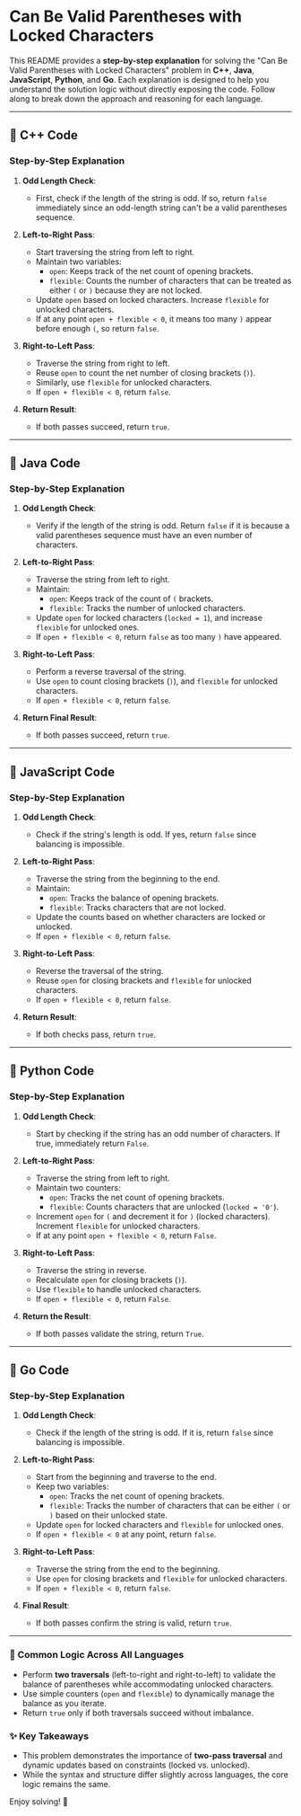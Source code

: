 # Can Be Valid Parentheses with Locked Characters

This README provides a **step-by-step explanation** for solving the "Can Be Valid Parentheses with Locked Characters" problem in **C++**, **Java**, **JavaScript**, **Python**, and **Go**. Each explanation is designed to help you understand the solution logic without directly exposing the code. Follow along to break down the approach and reasoning for each language.

---

## 🚀 C++ Code

### Step-by-Step Explanation

1. **Odd Length Check**:
   - First, check if the length of the string is odd. If so, return `false` immediately since an odd-length string can't be a valid parentheses sequence.

2. **Left-to-Right Pass**:
   - Start traversing the string from left to right.
   - Maintain two variables:
     - `open`: Keeps track of the net count of opening brackets.
     - `flexible`: Counts the number of characters that can be treated as either `(` or `)` because they are not locked.
   - Update `open` based on locked characters. Increase `flexible` for unlocked characters.
   - If at any point `open + flexible < 0`, it means too many `)` appear before enough `(`, so return `false`.

3. **Right-to-Left Pass**:
   - Traverse the string from right to left.
   - Reuse `open` to count the net number of closing brackets (`)`).
   - Similarly, use `flexible` for unlocked characters.
   - If `open + flexible < 0`, return `false`.

4. **Return Result**:
   - If both passes succeed, return `true`.

---

## 🚀 Java Code

### Step-by-Step Explanation

1. **Odd Length Check**:
   - Verify if the length of the string is odd. Return `false` if it is because a valid parentheses sequence must have an even number of characters.

2. **Left-to-Right Pass**:
   - Traverse the string from left to right.
   - Maintain:
     - `open`: Keeps track of the count of `(` brackets.
     - `flexible`: Tracks the number of unlocked characters.
   - Update `open` for locked characters (`locked = 1`), and increase `flexible` for unlocked ones.
   - If `open + flexible < 0`, return `false` as too many `)` have appeared.

3. **Right-to-Left Pass**:
   - Perform a reverse traversal of the string.
   - Use `open` to count closing brackets (`)`), and `flexible` for unlocked characters.
   - If `open + flexible < 0`, return `false`.

4. **Return Final Result**:
   - If both passes succeed, return `true`.

---

## 🚀 JavaScript Code

### Step-by-Step Explanation

1. **Odd Length Check**:
   - Check if the string's length is odd. If yes, return `false` since balancing is impossible.

2. **Left-to-Right Pass**:
   - Traverse the string from the beginning to the end.
   - Maintain:
     - `open`: Tracks the balance of opening brackets.
     - `flexible`: Tracks characters that are not locked.
   - Update the counts based on whether characters are locked or unlocked.
   - If `open + flexible < 0`, return `false`.

3. **Right-to-Left Pass**:
   - Reverse the traversal of the string.
   - Reuse `open` for closing brackets and `flexible` for unlocked characters.
   - If `open + flexible < 0`, return `false`.

4. **Return Result**:
   - If both checks pass, return `true`.

---

## 🚀 Python Code

### Step-by-Step Explanation

1. **Odd Length Check**:
   - Start by checking if the string has an odd number of characters. If true, immediately return `False`.

2. **Left-to-Right Pass**:
   - Traverse the string from left to right.
   - Maintain two counters:
     - `open`: Tracks the net count of opening brackets.
     - `flexible`: Counts characters that are unlocked (`locked = '0'`).
   - Increment `open` for `(` and decrement it for `)` (locked characters). Increment `flexible` for unlocked characters.
   - If at any point `open + flexible < 0`, return `False`.

3. **Right-to-Left Pass**:
   - Traverse the string in reverse.
   - Recalculate `open` for closing brackets (`)`).
   - Use `flexible` to handle unlocked characters.
   - If `open + flexible < 0`, return `False`.

4. **Return the Result**:
   - If both passes validate the string, return `True`.

---

## 🚀 Go Code

### Step-by-Step Explanation

1. **Odd Length Check**:
   - Check if the length of the string is odd. If it is, return `false` since balancing is impossible.

2. **Left-to-Right Pass**:
   - Start from the beginning and traverse to the end.
   - Keep two variables:
     - `open`: Tracks the net count of opening brackets.
     - `flexible`: Tracks the number of characters that can be either `(` or `)` based on their unlocked state.
   - Update `open` for locked characters and `flexible` for unlocked ones.
   - If `open + flexible < 0` at any point, return `false`.

3. **Right-to-Left Pass**:
   - Traverse the string from the end to the beginning.
   - Use `open` for closing brackets and `flexible` for unlocked characters.
   - If `open + flexible < 0`, return `false`.

4. **Final Result**:
   - If both passes confirm the string is valid, return `true`.

---

### 🌟 Common Logic Across All Languages

- Perform **two traversals** (left-to-right and right-to-left) to validate the balance of parentheses while accommodating unlocked characters.
- Use simple counters (`open` and `flexible`) to dynamically manage the balance as you iterate.
- Return `true` only if both traversals succeed without imbalance.

### ✨ Key Takeaways

- This problem demonstrates the importance of **two-pass traversal** and dynamic updates based on constraints (locked vs. unlocked).
- While the syntax and structure differ slightly across languages, the core logic remains the same.

Enjoy solving! 🚀
